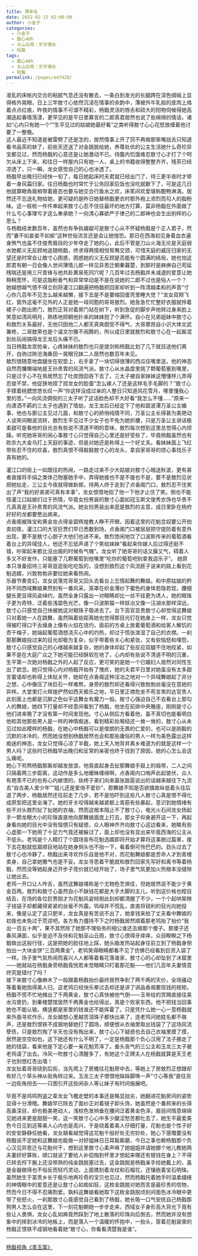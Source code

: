 ```yaml
---
title: 薄幸名
date: 2022-02-15 02:00:00
author: 小金子
categories: 
  - 小金子
  - 戬心48h
  - 关山云雨｜岁岁情长
  - 短篇
tags: 
  - 戬心48h
  - 关山云雨｜岁岁情长
  - 短篇
permalink: /pages/e47428/
---
```


凌乱的床帐内交合的粘腻气息还没有散去，一条白到发光的长腿跨在深色绸缎上显得格外晃眼，日上三竿敖寸心依然沉浸在情事的余韵中，薄被外牛乳般的皮肉上烙着点点红痕，昨夜的情事不可谓不精彩，杨戬灵活的唇舌和硕大的阳物伺候得她高潮迭起春情荡漾，更罕见的是平日里寡言的二郎真君居然也说了些绵绵的情话，诸如“心内只有她一个”“生平见过的姑娘她最好看”之类听得敖寸心心花怒放缠着他讨要了一整晚。<!-- more -->  
这人最近不知道是被雷劈了还是怎的，居然情事上开了窍不再做那笨嘴拙舌只知道看书品茶的蚌了，前些天还送了对金跳脱给她，养尊处优的公主生活她什么奇珍异宝都见过，然而杨戬的心意还是让她激动不已。待腹内饥饿难忍敖寸心才打了个呵欠从床上下来，和往日一样屋内只有她一人，桌上的书籍收得整整齐齐，残茶已经凉透了，只一瞬，龙女感觉自己的心也冰透了。  
杨戬早出晚归已经快一旬了，每日她起床时夫君就已经出门了，待三更半夜时才带着一身风霜归家。往日杨戬也时常忙于公务回家后饭也没吃就歇下了，可是这几日他就算眼角眉梢带着疲态也要与她交合行鱼水之欢，床笫间欢爱堪称酣畅淋漓，居然还不忘送礼物给她，更可疑的是昨日她替杨戬更衣时那外袍上浓烈而勾人的脂粉味。这一桩桩一件件串起来敖寸心忍不住往最坏的地方打算，莫非杨戬在外面做了什么亏心事理亏才这么奉承她？一向清心寡欲严于律己的二郎神也会生出别样的心思么？  
与杨戬结发数百年，虽然也有争执龌龊可是敖寸心从不怀疑杨戬是个正人君子，然而“妻不如妾妾不如偷”这种世俗流言还是会让她惶恐。那日在西海初见身着血衣遍身煞气也盖不住俊秀眉目的少年夺走了她的心，此后不管是刀山火海无论是天庭弱水她都义无反顾地追随杨戬，终求得两情相悦鸳鸯交颈，可惜天庭的威压归家的无望还是时常会让敖寸心困惑，困惑她的义无反顾是否能有个圆满的结局，她也怕这郎君有朝一日会像人世间薄情儿郎一样见异思迁朝秦暮楚，到那时是麻痹自己苟延残喘还是用三尺青锋与他共赴黄泉死同穴呢？几百年过去杨戬并未减退的爱意让她稍稍宽怀，可是这脂粉香气和异常举动是不是在说她的二郎不过也是俗人一个？  
她越想越气恨不得立刻将灌江口翻遍把杨戬抓回家却听到一阵清越柔和的声音“寸心你几百年不见怎么越来越懒，接下去是不是要缩回蛋壳里睡大觉？”龙女双颊飞红，窗外这毫不见外的人正是她一母同胞的哥哥敖烈。她急急忙忙整好衣服就拎着裙子小跑出房门，敖烈正背对着房门站在树下，听到急促的脚步声他转过身来脸上笑意如清风明月，熟练地把朝他扑来的妹妹抱了个满怀。自小在兄弟姐妹中敖寸心和敖烈关系最好，无他只因他二人都天真爽朗受不得气，大哥摩昂自小识大体文武兼修，二哥敖荣也是个温文尔雅不闹腾的，所以成日里就敖烈和敖寸心在一起厮混到处玩闹搞得龙王龙后头痛不已。  
当日杨戬龙宫抢亲，心疼妹妹的敖烈也只是提剑和杨戬比划了几下就目送他们离开，白驹过隙沧海桑田一晃眼兄妹二人居然也数百年未见。  
敖烈很随意地盘腿坐在软垫上，右手拿了一块切得很薄的西瓜往嘴里送，他的神态自然而慵懒端地是王孙贵胄的风流气派。敖寸心从水晶盘里挑了颗葡萄塞到嘴里，只是过于心不在焉居然忘了吐皮囫囵吞下去了。三太子被自家妹妹这懵懂样儿弄得忍俊不禁，他促狭地捏了捏龙女的脸蛋“怎么嫁人了还是这样毛手毛脚的？”敖寸心手撑着桃腮悠悠长叹一声“你这样没成过亲的人整日只知道风花雪月，哪里懂我心里的苦。”一向风流倜傥的三太子听了这话脸色却不大好看“我怎么不懂……”原来一向潇洒不羁的三太子也遇到了情劫，龙王龙后已经定下了他和碧波潭万圣公主婚事，他也与那公主见过几面，和敖寸心的娇俏纯情不同，万圣公主长得甚为美艳动人谈笑间眼波流转，敖烈生平见过不少女子也不免为她折腰，只是万圣公主讲话极柔甜可是看他的目光总有些说不清道不明的意味，敖烈每次想到这里总觉得心内烦躁。听完她哥哥的闹心事敖寸心只觉得自己心里还是好受些了，毕竟杨戬虽然也有砍杀九大金乌打上天庭的事迹，但是对她还是称得上一个好丈夫。看妹妹面上飞红带些忍不住的欢喜，敖烈真恨不得敲敲敖寸心的龙头，拿自家哥哥的烦心事找乐子真有她的。

灌江口的街上一如既往的热闹，一路走过来不少大姑娘对敖寸心暗送秋波，更有甚者直接将手绢之类体己物塞她手中，弄得她接也不是不接也不是，要不是敖烈见状把她扯走，三公主今夜就得做新郎。待两人终于走到了点香阁门口，敖烈忍不住笑出了声“我的好弟弟可真有本事”，龙女恨恨地掐了他一下他才止住了笑。倒也不能怪灌江口姑娘们过于热情，毕竟女扮男装的敖寸心面如冠玉斯文俊秀衣饰也华贵不凡真真是王孙贵胄的风流气派。她女扮男装出来逛是敖烈的主意，成日里卧在杨府好好的龙都要憋出病来。  
点香阁被珠宝和黄金妆点得金碧辉煌教人睁不开眼，因着这里的花魁念奴要公开拍卖初夜，灌江口的大官巨贾们早已悉数到场，点香阁门口被层层把守提防着有意外出现，要不是敖寸心胆子大他们也进不来。敖烈悠闲地饮了口波斯传来的葡萄酒看着台上的异域佳人，他还不忘低声递了个笑给妹妹“看起来你嫁人后过得还挺不错，吵架起来都比没出阁的时候有气魄”。龙女听了她哥哥的话又臊又气，碍着人多又不好发作，只能塞了几颗葡萄到他嘴里“吃你的葡萄吧别拿我逗乐子”。 她原本只准备招待三哥哥逛逛街吃吃饭的，没想到敖烈这个风流胚子说来的路上看到花魁选婿，兴致勃勃非要拉她来看热闹。  
乐器节奏变幻，龙女说落完哥哥又回头去看台上忘情起舞的舞娘。和中原姑娘的矜持不同西域舞娘果然别有一番风采，笼罩在织金薄纱下蜜色的身体若隐若现，腰细腿长更显得风姿绰约，虽然全身只露出一对眼睛却比一丝不挂更为诱人，她的眼珠子更为奇特，泛着些浅碧色光芒，像一只波斯猫一样妖冶又像一汪湖水那样深远，敖寸心只感觉自己快被她这对眼珠子吸进去了。台下高官显贵敖寸心却觉得这舞娘只对着她一人在跳舞，虽然隔着些距离她也觉得那目光钉在她身上一样，龙女只觉得被盯得口干舌燥身上像有火焰在烧灼，面前的方桌上放着葡萄酒和给客人解饥的杏干梅子，她端起葡萄酒想浇灭心中的灼热，却过于慌张泼湿了自己的衣襟。一刹那那舞娘投过来的目光却极为复杂，似乎带着些关心和紧张，又有些恼怒和埋怨，敖寸心只感觉自己的心绪越来越复杂，她的身体却起了些反应双腿不住地绞紧，如果不是在大庭广众之下她可能已经酥软在地了，心内却有些说不清道不明的沉重，生平第一次她对杨戬之外的人起了反应，更可笑的是她一个已婚妇人居然对同性生出了欲念。她只觉得心内对杨戬开始有了愧疚，她的夫君平日里对她虽没有太多甜言蜜语却也称得上体贴关怀，她却在点香阁这种淫冶之地对一个异域舞娘起了非分之想，心中像压了块巨石一样难熬，身旁的敖烈却还看得兴致勃勃丝毫没在意她的异样。大堂里灯火辉煌俨然如西天极乐之地，平日里正襟危坐不苟言笑的达官贵人此刻面上也都是沉醉之色似乎这舞女有魔力一般。敖寸心强迫自己不去看台上那勾人的舞娘，她四下打量却不经意间看到了杨戬，他坐在前排中央雅座，刚刚是寸心他们进来晚了才没有第一时间发现他。寸心从侧后方看着他，虽不真切也能看明白他和其他那些男人是一样的神情痴迷，看到精彩处喉结还一耸一耸的，敖寸心从未见过如此模样的杨戬，在她心中杨戬可以是俊朗的无畏的仁爱的，也可以是刚毅的沉默的冰冷的，然而她没想到杨戬居然也会和那些庸俗的男人一样为美色露出这样痴迷的神态，龙女只觉得心凉了半截，她上天入地背井离乡难道为的就是这样一个男人吗？这些时日杨戬早出晚归和反常的亲密也终于找到了原因，她的心怎么会这么痛呢。  
她心下煎熬杨戬那厮却越发放浪，他竟直起身去扯那舞娘手鼓上的缎带，二人之间只隔着两三步距离，这动作是多么地暧昧缠绵啊，点香阁内口哨声此起彼伏，众人有艳羡不已的也有心内嫉恨的，纨绔子弟们向来嚣张跋扈说出的话越来越往下九流去“自古美人爱少年”“姐儿还是爱俏不爱钞”，那舞娘不知是否欲擒故纵低着头往后退了两步，杨戬居然还往前走了几步，若不是怕吓到这些凡人敖寸心真是恨不得化成原型把这里全淹了。她的牙关咬得越来越紧额上青筋有些暴起，意识到她情绪有些不对头敖烈扯了扯她的衣袖，然而这根本阻止不了敖寸心，电光火石间龙女扬起手一颗龙眼大小的珍珠直直地向那舞娘面庞上打去，那女子仰身避开这一下，再起身看向她的目光中没有恼恨只有疑惑，众人眼神齐齐向敖寸心这边看来，她略有些心虚那一下她用了十足力气竟还被躲过了，面上却也没有显出来毕竟西海的公主从不低头。老鸨是个人精打了个圆场宣布花魁选婿即将开始才算将这事掀过篇章，接下去花魁就低眉顺目地站在她身侧头也不抬一下，看着倒可怜巴巴的。劲头过去了敖寸心也冷静了，杨戬出来寻欢作乐自是他不对，而花魁舞娘都是苦命人才到青楼卖身，自己拿她撒气也是不妥。龙女寻思着干脆就和敖烈回家先写好和离书等着杨戬，然而没等她起身迈开步子竞价就已经开始了，场子里气氛更加火热根本没缝隙让她出去。  
老鸨一开口让人咋舌，虽然这舞娘堪称是个尤物色艺俱佳，但她居然说不能少于黄金百两。敖烈和敖寸心虽然自小不缺钱花都是大手大脚的主儿，听到这价格也瞠目结舌，在场的各位巨贾刚才为花魁风姿倾倒此刻却都清醒了不少，一个个起哄架秧子钱袋子却都藏得紧紧的丝毫不外露。鸨母并不慌乱，直直将锐利的目光向她投来，像是认定了这只肥羊，龙女真是有苦说不出了，她拿钱来拍了丈夫看中舞娘的初夜也未免过于荒谬吧。各方角力僵持不下之时杨戬居然顺着那老鸨抬了抬价“我出一百五十两”，果不其然除了她那不理俗务的相公谁还去做那个傻子。那傻子还春风满面，似乎是迫不及待和花魁巫山云雨，敖寸心恨得牙痒痒，众目睽睽之下杨戬做出这般行径，这是把她的脸往地上踩，她头脑发热站起身往前立到了杨戬身侧拍出一大块金饼“三百两黄金”，老鸨笑得眼睛都看不见了仿佛已经看到巨资入袋了一样。场子里气氛热闹而喜兴人人都等着看花落谁家，敖寸心的心却坠到了冰窟里——她就站在杨戬身旁杨戬竟恍若未觉眼睛只盯着那花魁——他们几百年夫妻情意终究是错付了吗？  
接下来敖寸心像麻木了一般跟着杨戬抬价最终居然争到了两千两的天价，全场骚动等着看她抱得美人归，这老鸨已经快乐晕过去却还是讲了讲品香阁要现钱的规矩。杨戬不慌不忙地摊出了千两黄金，敖寸心真快被他气倒——玉帝给的赏赐直接往臭水沟里扔，到秦楼楚馆居然千两黄金也给得出，真是个败家东西。他不把钱当回事她也不能认输，横竖都是家里的钱谁还不能挥霍了。只是凭什么她一心一意杨戬就来外面寻欢作乐，龙女越想心里越苦泪珠子都快出来了，连老鸨问她姓名都不做声，还是敖烈恨铁不成钢地替她打了圆场，顺便想从衣袖里取出钱袋了了这场风流孽债，只是敖烈掏了半天也没有掏出来，敖寸心心下疑惑也去自己衣袖里摸了摸，居然是空空如也，这下她还有什么不明了，一定是杨戬那个负心汉用了法子挪走了她的钱袋，看来他是下定心要一亲花魁芳泽了。垂头丧气的三公主和玉龙三太子被老鸨请了出去。冷风一吹敖寸心清醒多了，有她这个正牌夫人在杨戬就算是天王老子也别想红杏出墙！  
龙女扯着哥哥绕到后街，当先爬上了房檐往花魁房中去，等她上了房敖烈正想跟却有好几个草头神从街角转过来。玉龙三太子恨恨地跺跺脚唤一声“寸心等我”直往另一边街角拐去——只图引开这些闲杂人等让妹子有时间施展吧。

毕竟不是鸡鸣狗盗之辈龙女飞檐走壁的本事还是略显拙劣，她翻进花魁房间的姿势显得十分滑稽。舞娘早已除去了面纱正对着镜子卸头饰，她虽然是个番邦来的长得高鼻深目，却也极美艳动人，浅棕色发辫垂在腰间泛着黄金色泽，眉目间情意绵绵见她进来更是甜甜一笑，这一笑敖寸心心中多少酸涩愁苦都化去了，她生平最爱美色今日见到这等美人心内也是高兴，于是绕着着美人仔细打量，花魁也是个性子好的安安静静任她看，龙女越看越觉得这花魁千般好处无穷妙处，她心下感慨要没有杨戬说不定她和这舞娘也能做一对好姐妹日日耳鬓厮磨，今日之事也赖杨戬那个负心汉见异思迁与花魁何干，想到这里敖寸心柔声唤了她姐姐并请她挪个地儿教她两夫妻好好算账，顺口就说了要给人补偿掏到怀里才想起来哪还有银钱在身上？不得已转去捋下腕上还没带熟的纯金跳脱塞过去，这金跳脱是杨戬亲手给她戴上的，虽是金器做得也不俗反而轻巧灵动，上面镌刻着龙纹和石榴花，还镶嵌着宝石明珠。虽然她生于富贵乡长于极乐地再珍奇的宝贝也见过，然而杨戬托着她手时温柔缱绻的神情眼中的爱意还是让敖寸心如痴如狂，这枚金跳脱对她而言是最珍贵的信物，然而今日不得不忍痛割爱。孰料这舞娘看她取下这枚金跳脱顷刻间面色冰冷眼中更带了些怒火，一刹那敖寸心竟感觉自己看到了杨戬，她长吸一口气安抚自己杨戬那狗男人怎么会在这里，下一刻花魁朝她一步步走来，西域女子身形高大背光下竟有些让人畏惧，龙女心乱如麻竟然踩到了地上散落的珍珠向后倒去，然而她并没有想象中的摔到冰冷的地板上，而是落入一个温暖的怀抱中，一抬头，穿着花魁装束的杨戬正恨铁不成钢地看着她“敖寸心，你看看清楚我是谁”。

---

[杨戬视角《青玉案》](/pages/78fb54/)  
